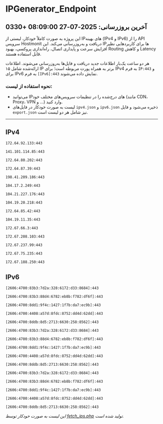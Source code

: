 # IPGenerator_Endpoint

## آخرین بروزرسانی: 2025-07-27 08:09:00 +0330

این پروژه به صورت کاملاً خودکار، لیستی از IPهای بهینه (IPv4 و IPv6) را از API سرویس Hostmonit دریافت و به‌روزرسانی می‌کند. این IPها برای کاربردهایی نظیر افزایش سرعت و پایداری اتصال، راه‌اندازی پروکسی، بهبود Routing و کاهش Latency قابل استفاده هستند.

هر دو ساعت یک‌بار اطلاعات جدید دریافت و فایل‌ها به‌روزرسانی می‌شوند. اطلاعات ارائه‌شده شامل ۱۵ IP برتر به همراه پورت مربوطه است؛ برای IPv4 به فرم `IP:443` و برای IPv6 به فرم `[IPv6]:443` نمایش داده می‌شوند.

### نحوه استفاده از لیست:
- می‌توانید IPهای درج‌شده را در تنظیمات سرویس‌های مختلف خود (مانند CDN، Proxy، VPN و ...) وارد کنید.
- لیست به صورت خودکار در فایل‌های `ipv4.json` و `ipv6.json` ذخیره می‌شود و فایل `export.json` نیز شامل هر دو لیست است.

---

## IPv4
```
172.64.92.133:443
```
```
141.101.114.85:443
```
```
172.64.80.202:443
```
```
172.64.87.39:443
```
```
198.41.209.186:443
```
```
104.17.2.249:443
```
```
104.21.227.176:443
```
```
104.19.20.218:443
```
```
172.64.85.42:443
```
```
104.19.11.35:443
```
```
172.67.66.3:443
```
```
172.67.208.103:443
```
```
172.67.237.99:443
```
```
172.67.75.235:443
```
```
172.67.188.250:443
```

## IPv6
```
[2606:4700:83b3:7d2a:328:6172:d33:8684]:443
```
```
[2606:4700:83b3:88d4:6782:eb8b:f782:df6f]:443
```
```
[2606:4700:8dd1:9f4c:1427:1f7b:da7:ec9b]:443
```
```
[2606:4700:4408:a57d:8fdc:8752:dd4d:62dd]:443
```
```
[2606:4700:8ddb:8d5:2713:6630:258:8562]:443
```
```
[2606:4700:83b3:7d2a:328:6172:d33:8684]:443
```
```
[2606:4700:83b3:88d4:6782:eb8b:f782:df6f]:443
```
```
[2606:4700:8dd1:9f4c:1427:1f7b:da7:ec9b]:443
```
```
[2606:4700:4408:a57d:8fdc:8752:dd4d:62dd]:443
```
```
[2606:4700:8ddb:8d5:2713:6630:258:8562]:443
```
```
[2606:4700:83b3:7d2a:328:6172:d33:8684]:443
```
```
[2606:4700:83b3:88d4:6782:eb8b:f782:df6f]:443
```
```
[2606:4700:8dd1:9f4c:1427:1f7b:da7:ec9b]:443
```
```
[2606:4700:4408:a57d:8fdc:8752:dd4d:62dd]:443
```
```
[2606:4700:8ddb:8d5:2713:6630:258:8562]:443
```

*این لیست به صورت خودکار توسط [fetch_ips.php](scripts/fetch_ips.php) تولید شده است.*
